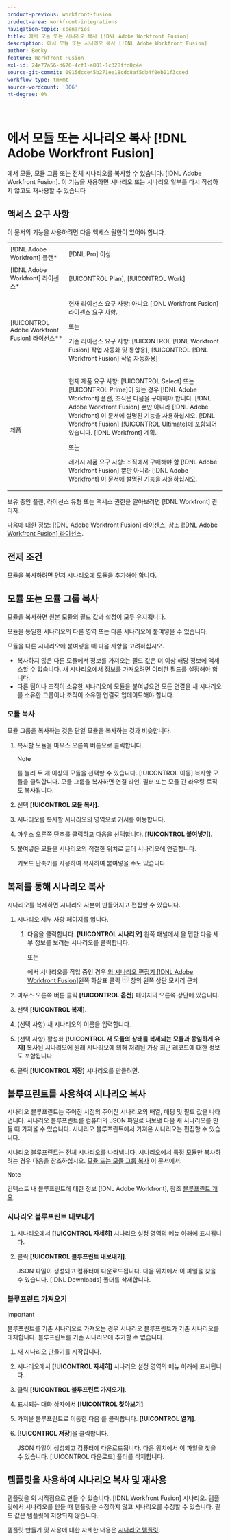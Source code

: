 ```yaml
---
product-previous: workfront-fusion
product-area: workfront-integrations
navigation-topic: scenarios
title: 에서 모듈 또는 시나리오 복사 [!DNL Adobe Workfront Fusion]
description: 에서 모듈 또는 시나리오 복사 [!DNL Adobe Workfront Fusion]
author: Becky
feature: Workfront Fusion
exl-id: 24e77a56-d676-4cf1-a801-1c328ffd0c4e
source-git-commit: 0915dcce45b271ee18cdd8af5db4f0eb01f3cced
workflow-type: tm+mt
source-wordcount: '806'
ht-degree: 0%

---
```


# 에서 모듈 또는 시나리오 복사 [!DNL Adobe Workfront Fusion]

에서 모듈, 모듈 그룹 또는 전체 시나리오를 복사할 수 있습니다. [!DNL Adobe Workfront Fusion]. 이 기능을 사용하면 시나리오 또는 시나리오 일부를 다시 작성하지 않고도 재사용할 수 있습니다

## 액세스 요구 사항

이 문서의 기능을 사용하려면 다음 액세스 권한이 있어야 합니다.

<table style="table-layout:auto">  
 <col> 
 <col> 
 <tbody> 
  <tr> 
    <td role="rowheader">[!DNL Adobe Workfront] 플랜*</td> 
   <td> <p>[!DNL Pro] 이상</p> </td> 
  </tr> 
  <tr data-mc-conditions=""> 
   <td role="rowheader">[!DNL Adobe Workfront] 라이센스*</td> 
   <td> <p>[!UICONTROL Plan], [!UICONTROL Work]</p> </td> 
  </tr> 
  <tr> 
   <td role="rowheader">[!UICONTROL Adobe Workfront Fusion] 라이선스**</td> 
  <td>
   <p>현재 라이선스 요구 사항: 아니요 [!DNL Workfront Fusion] 라이센스 요구 사항.</p>
   <p>또는</p>
   <p>기존 라이선스 요구 사항: [!UICONTROL [!DNL Workfront Fusion] 작업 자동화 및 통합용], [!UICONTROL [!DNL Workfront Fusion] 작업 자동화용]</p>
   </td>    </tr> 
  </tr> 
  <tr> 
   <td role="rowheader">제품</td> 
   <td>
   <p>현재 제품 요구 사항: [!UICONTROL Select] 또는 [!UICONTROL Prime]이 있는 경우 [!DNL Adobe Workfront] 플랜, 조직은 다음을 구매해야 합니다. [!DNL Adobe Workfront Fusion] 뿐만 아니라 [!DNL Adobe Workfront] 이 문서에 설명된 기능을 사용하십시오. [!DNL Workfront Fusion] [!UICONTROL Ultimate]에 포함되어 있습니다. [!DNL Workfront] 계획.</p>
   <p>또는</p>
   <p>레거시 제품 요구 사항: 조직에서 구매해야 함 [!DNL Adobe Workfront Fusion] 뿐만 아니라 [!DNL Adobe Workfront] 이 문서에 설명된 기능을 사용하십시오.</p>
   </td> 
  </tr>
 </tbody> 
</table>

보유 중인 플랜, 라이선스 유형 또는 액세스 권한을 알아보려면 [!DNL Workfront] 관리자.

다음에 대한 정보: [!DNL Adobe Workfront Fusion] 라이센스, 참조 [[!DNL Adobe Workfront Fusion] 라이선스](../../workfront-fusion/get-started/license-automation-vs-integration.md).

## 전제 조건

모듈을 복사하려면 먼저 시나리오에 모듈을 추가해야 합니다.

## 모듈 또는 모듈 그룹 복사

모듈을 복사하면 원본 모듈의 필드 값과 설정이 모두 유지됩니다.

모듈을 동일한 시나리오의 다른 영역 또는 다른 시나리오에 붙여넣을 수 있습니다.

모듈을 다른 시나리오에 붙여넣을 때 다음 사항을 고려하십시오.

<!--
  <li data-mc-conditions="QuicksilverOrClassic.Draft mode"> <p>If you paste the modules into another scenario, any fields that pull information from a module that you did not copy must be set to pull information from a module in the new scenario.</p> </li>
  -->

* 복사하지 않은 다른 모듈에서 정보를 가져오는 필드 값은 더 이상 해당 정보에 액세스할 수 없습니다. 새 시나리오에서 정보를 가져오려면 이러한 필드를 설정해야 합니다.
* 다른 팀이나 조직이 소유한 시나리오에 모듈을 붙여넣으면 모든 연결을 새 시나리오를 소유한 그룹이나 조직이 소유한 연결로 업데이트해야 합니다.

### 모듈 복사

모듈 그룹을 복사하는 것은 단일 모듈을 복사하는 것과 비슷합니다.

1. 복사할 모듈을 마우스 오른쪽 버튼으로 클릭합니다.

   >[!NOTE]
   >
   >를 눌러 두 개 이상의 모듈을 선택할 수 있습니다. [!UICONTROL 이동] 복사할 모듈을 클릭합니다. 모듈 그룹을 복사하면 연결 라인, 필터 또는 모듈 간 라우팅 로직도 복사됩니다.

1. 선택 **[!UICONTROL 모듈 복사]**.
1. 시나리오를 복사할 시나리오의 영역으로 커서를 이동합니다.
1. 마우스 오른쪽 단추를 클릭하고 다음을 선택합니다. **[!UICONTROL 붙여넣기]**.
1. 붙여넣은 모듈을 시나리오의 적절한 위치로 끌어 시나리오에 연결합니다.

   키보드 단축키를 사용하여 복사하여 붙여넣을 수도 있습니다.

## 복제를 통해 시나리오 복사

시나리오를 복제하면 시나리오 사본이 만들어지고 편집할 수 있습니다.

1. 시나리오 세부 사항 페이지를 엽니다.

   1. 다음을 클릭합니다. **[!UICONTROL 시나리오]** 왼쪽 패널에서 을 탭한 다음 세부 정보를 보려는 시나리오를 클릭합니다.

      또는

      에서 시나리오를 작업 중인 경우 [의 시나리오 편집기 [!DNL Adobe Workfront Fusion]](../../workfront-fusion/scenarios/scenario-editor.md)왼쪽 화살표 클릭 ![](assets/exit-editing-arrow.png) 창의 왼쪽 상단 모서리 근처.

1. 마우스 오른쪽 버튼 클릭 **[!UICONTROL 옵션]** 페이지의 오른쪽 상단에 있습니다.
1. 선택 **[!UICONTROL 복제]**.
1. (선택 사항) 새 시나리오의 이름을 입력합니다.
1. (선택 사항) 활성화 **[!UICONTROL 새 모듈의 상태를 복제되는 모듈과 동일하게 유지]** 복사된 시나리오에 원래 시나리오에 의해 처리된 가장 최근 레코드에 대한 정보도 포함됩니다.
1. 클릭 **[!UICONTROL 저장]** 시나리오를 만들려면.

## 블루프린트를 사용하여 시나리오 복사

시나리오 블루프린트는 주어진 시점의 주어진 시나리오의 배열, 매핑 및 필드 값을 나타냅니다. 시나리오 블루프린트를 컴퓨터의 JSON 파일로 내보낸 다음 새 시나리오를 만들 때 가져올 수 있습니다. 시나리오 블루프린트에서 가져온 시나리오는 편집할 수 있습니다.

시나리오 블루프린트는 전체 시나리오를 나타냅니다. 시나리오에서 특정 모듈만 복사하려는 경우 다음을 참조하십시오. [모듈 또는 모듈 그룹 복사](#copy-a-module-or-a-group-of-modules) 이 문서에서.

>[!NOTE]
>
>컨텍스트 내 블루프린트에 대한 정보 [!DNL Adobe Workfront], 참조 [블루프린트 개요](../../administration-and-setup/blueprints/blueprints-overview.md).

### 시나리오 블루프린트 내보내기

1. 시나리오에서 **[!UICONTROL 자세히]** 시나리오 설정 영역의 메뉴 아래에 표시됩니다.
1. 클릭 **[!UICONTROL 블루프린트 내보내기]**.

   JSON 파일이 생성되고 컴퓨터에 다운로드됩니다. 다음 위치에서 이 파일을 찾을 수 있습니다. [!DNL Downloads] 폴더를 삭제합니다.

### 블루프린트 가져오기

>[!IMPORTANT]
>
>블루프린트를 기존 시나리오로 가져오는 경우 시나리오 블루프린트가 기존 시나리오를 대체합니다. 블루프린트를 기존 시나리오에 추가할 수 없습니다.

1. 새 시나리오 만들기를 시작합니다.
1. 시나리오에서 **[!UICONTROL 자세히]** 시나리오 설정 영역의 메뉴 아래에 표시됩니다.
1. 클릭 **[!UICONTROL 블루프린트 가져오기]**.
1. 표시되는 대화 상자에서 **[!UICONTROL 찾아보기]**
1. 가져올 블루프린트로 이동한 다음 를 클릭합니다. **[!UICONTROL 열기]**.
1. **[!UICONTROL 저장]**&#x200B;을 클릭합니다.

   JSON 파일이 생성되고 컴퓨터에 다운로드됩니다. 다음 위치에서 이 파일을 찾을 수 있습니다. [!UICONTROL 다운로드] 폴더를 삭제합니다.

## 템플릿을 사용하여 시나리오 복사 및 재사용

템플릿을 의 시작점으로 만들 수 있습니다. [!DNL Workfront Fusion] 시나리오. 템플릿에서 시나리오를 만들 때 템플릿을 수정하지 않고 시나리오를 수정할 수 있습니다. 필드 값은 템플릿에 저장되지 않습니다.

템플릿 만들기 및 사용에 대한 자세한 내용은 [시나리오 템플릿](../../workfront-fusion/scenarios/templates/fusion-templates.md).
